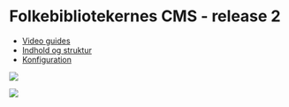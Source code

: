 # Folkebibliotekernes CMS - release 2

*   [Video guides](./ddbcms-video-guides.md)
*   [Indhold og struktur](./ddbcms-struktur-og-indhold.md)
*   [Konfiguration](./ddb-cms-manual-konfiguration.md)

![](https://user-images.githubusercontent.com/1641342/167098483-8eb0e3cb-3c5a-4eb1-8fe2-63a4679bc358.jpg)

![](https://user-images.githubusercontent.com/1641342/167112607-6c2e54e2-1f3b-4b88-ad79-cc116f5f34f8.png)
